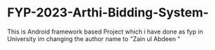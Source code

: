 # FYP-2023-Arthi-Bidding-System-
This is Android framework based Project which i have done as fyp in University
im changing the author name to "Zain ul Abdeen "
